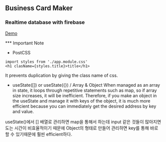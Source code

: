 ## Business Card Maker

### Realtime database with firebase

<a href="https://minq-card-maker.netlify.app">Demo</a>

\*\*\* Important Note

- PostCSS

```
import styles from './app.module.css'
<h1 clasName={styles.title}>title</h1>
```

It prevents duplication by giving the class name of css.

- useState([]) or useState({}) / Array & Object
  When managed as an array in state, it loops through repetitive statements such as
  map, so if array size increases, it will be inefficient. Therefore, if you make an object in the useState and manage it with keys of the object, it is much more efficient because you can immediately get the desired address by key and value.

useState()에서 [] 배열로 관리하면 map을 통해서 하는데
input 같은 것들이 많아지면 도는 시간이 비효율적이기 때문에
Object의 형태로 만들어 관리하면 key를 통해 바로 할 수 있기때문에
훨씬 efficient하다.
